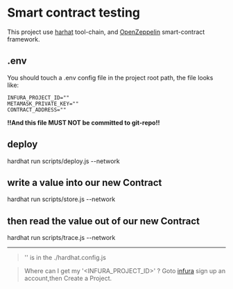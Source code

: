 # Smart contract testing
This project use [harhat](https://hardhat.org/) tool-chain,
and [OpenZeppelin](https://openzeppelin.com/) smart-contract framework.

## .env
You should touch a .env config file in the project root path,
the file looks like:
```angular2html
INFURA_PROJECT_ID=""
METAMASK_PRIVATE_KEY=""
CONTRACT_ADDRESS=""
```
**!!And this file MUST NOT be committed to git-repo!!**

## deploy
hardhat run scripts/deploy.js --network <network-name>

## write a value into our new Contract

hardhat run scripts/store.js --network <network-name>

## then read the value out of our new Contract

hardhat run scripts/trace.js --network <network-name>

---

> '<network-name>' is in the ./hardhat.config.js 



> Where can I get my '<INFURA_PROJECT_ID>' ?
> Goto [infura](https://infura.io/) sign up an account,then Create a Project.
